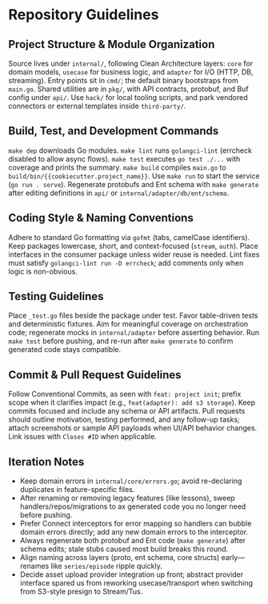 # Repository Guidelines

## Project Structure & Module Organization
Source lives under `internal/`, following Clean Architecture layers: `core` for domain models, `usecase` for business logic, and `adapter` for I/O (HTTP, DB, streaming). Entry points sit in `cmd/`; the default binary bootstraps from `main.go`. Shared utilities are in `pkg/`, with API contracts, protobuf, and Buf config under `api/`. Use `hack/` for local tooling scripts, and park vendored connectors or external templates inside `third-party/`.

## Build, Test, and Development Commands
`make dep` downloads Go modules. `make lint` runs `golangci-lint` (errcheck disabled to allow async flows). `make test` executes `go test ./...` with coverage and prints the summary. `make build` compiles `main.go` to `build/bin/{{cookiecutter.project_name}}`. Use `make run` to start the service (`go run . serve`). Regenerate protobufs and Ent schema with `make generate` after editing definitions in `api/` or `internal/adapter/db/ent/schema`.

## Coding Style & Naming Conventions
Adhere to standard Go formatting via `gofmt` (tabs, camelCase identifiers). Keep packages lowercase, short, and context-focused (`stream`, `auth`). Place interfaces in the consumer package unless wider reuse is needed. Lint fixes must satisfy `golangci-lint run -D errcheck`; add comments only when logic is non-obvious.

## Testing Guidelines
Place `_test.go` files beside the package under test. Favor table-driven tests and deterministic fixtures. Aim for meaningful coverage on orchestration code; regenerate mocks in `internal/adapter` before asserting behavior. Run `make test` before pushing, and re-run after `make generate` to confirm generated code stays compatible.

## Commit & Pull Request Guidelines
Follow Conventional Commits, as seen with `feat: project init`; prefix scope when it clarifies impact (e.g., `feat(adapter): add s3 storage`). Keep commits focused and include any schema or API artifacts. Pull requests should outline motivation, testing performed, and any follow-up tasks; attach screenshots or sample API payloads when UI/API behavior changes. Link issues with `Closes #ID` when applicable.


## Iteration Notes
- Keep domain errors in `internal/core/errors.go`; avoid re-declaring duplicates in feature-specific files.
- After renaming or removing legacy features (like lessons), sweep handlers/repos/migrations to ax generated code you no longer need before pushing.
- Prefer Connect interceptors for error mapping so handlers can bubble domain errors directly; add any new domain errors to the interceptor.
- Always regenerate both protobuf and Ent code (`make generate`) after schema edits; stale stubs caused most build breaks this round.
- Align naming across layers (proto, ent schema, core structs) early—renames like `series/episode` ripple quickly.
- Decide asset upload provider integration up front; abstract provider interface spared us from reworking usecase/transport when switching from S3-style presign to Stream/Tus.

